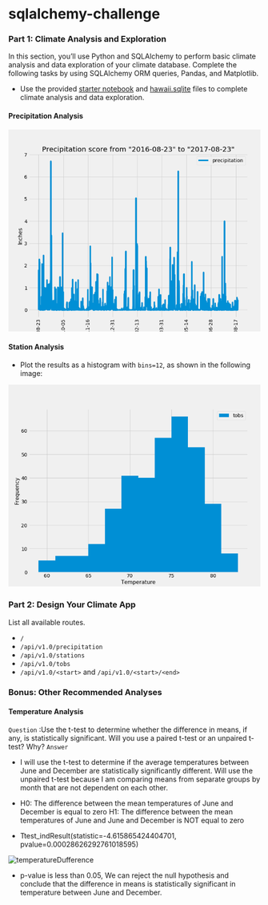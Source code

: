 # sqlalchemy-challenge

### Part 1: Climate Analysis and Exploration
In this section, you’ll use Python and SQLAlchemy to perform basic climate analysis and data exploration of your climate database. Complete the following tasks by using SQLAlchemy ORM queries, Pandas, and Matplotlib.

* Use the provided [starter notebook](climate_starter.ipynb) and [hawaii.sqlite](Resources) files to complete climate analysis and data exploration.

#### Precipitation Analysis
![precipitation](Images/PrecipitationScore.png)
 
#### Station Analysis

* Plot the results as a histogram with `bins=12`, as shown in the following image:

![station-histogram](Images/Histogram.png)
    
    
### Part 2: Design Your Climate App
List all available routes.
* `/`
* `/api/v1.0/precipitation`
* `/api/v1.0/stations`
* `/api/v1.0/tobs`
* `/api/v1.0/<start>` and `/api/v1.0/<start>/<end>`

### Bonus: Other Recommended Analyses

#### Temperature Analysis 


```Question``` :Use the t-test to determine whether the difference in means, if any, is statistically significant. Will you use a paired t-test or an unpaired t-test? Why?
```Answer``` 
* I will use the t-test to determine if the average temperatures between June and December are statistically significantly different. Will use the unpaired t-test   because I am comparing means from separate groups by month that are not dependent on each other.

* H0: The difference between the mean temperatures of June and December is equal to zero
  H1: The difference between the mean temperatures of June and June and December is NOT equal to zero 

* Ttest_indResult(statistic=-4.615865424404701, pvalue=0.00028626292761018595)

![temperatureDufference](Images/Bonus_boxPlot.png)

* p-value is less than 0.05, We can reject the null hypothesis and conclude that the difference in means is statistically significant in temperature between June and December.
